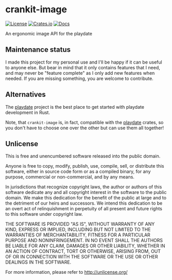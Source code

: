 # crankit-image


[![License](https://img.shields.io/crates/l/crankit-image)](#Unlicense)
[![Crates.io](https://img.shields.io/crates/v/crankit-image)](https://crates.io/crates/crankit-image)
[![Docs](https://docs.rs/impacted/badge.svg)](https://docs.rs/crankit-image)

An ergonomic image API for the playdate

## Maintenance status

I made this project for my personal use and I'll be happy if it can be useful to anyone else.
But bear in mind that it only contains features that I need, and may never be "feature complete" as
I only add new features when needed. If you are missing something, you are welcome to contribute.

## Alternatives

The [playdate] project is the best place to get started with playdate development in Rust.

Note, that `crankit-image` is, in fact, compatible with the [playdate] crates, so you don't have to choose one over the other but can use them all together!

[playdate]: https://github.com/boozook/playdate

## Unlicense

This is free and unencumbered software released into the public domain.

Anyone is free to copy, modify, publish, use, compile, sell, or
distribute this software, either in source code form or as a compiled
binary, for any purpose, commercial or non-commercial, and by any
means.

In jurisdictions that recognize copyright laws, the author or authors
of this software dedicate any and all copyright interest in the
software to the public domain. We make this dedication for the benefit
of the public at large and to the detriment of our heirs and
successors. We intend this dedication to be an overt act of
relinquishment in perpetuity of all present and future rights to this
software under copyright law.

THE SOFTWARE IS PROVIDED "AS IS", WITHOUT WARRANTY OF ANY KIND,
EXPRESS OR IMPLIED, INCLUDING BUT NOT LIMITED TO THE WARRANTIES OF
MERCHANTABILITY, FITNESS FOR A PARTICULAR PURPOSE AND NONINFRINGEMENT.
IN NO EVENT SHALL THE AUTHORS BE LIABLE FOR ANY CLAIM, DAMAGES OR
OTHER LIABILITY, WHETHER IN AN ACTION OF CONTRACT, TORT OR OTHERWISE,
ARISING FROM, OUT OF OR IN CONNECTION WITH THE SOFTWARE OR THE USE OR
OTHER DEALINGS IN THE SOFTWARE.

For more information, please refer to <http://unlicense.org/>
